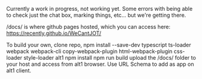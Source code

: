 Currently a work in progress, not working yet.  Some errors with being able to check just the chat box, marking things, etc... but we're getting there.

  /docs/ is where github pages hosted, which you can access here: https://recently.github.io/WeCantJOT/   

To build your own, 
clone repo, 
npm install --save-dev typescript ts-loader webpack webpack-cli copy-webpack-plugin html-webpack-plugin css-loader style-loader alt1 
npm install 
npm run build 
upload the /docs/ folder to your host and access from alt1 browser. 
Use URL Schema to add as app on alt1 client.

